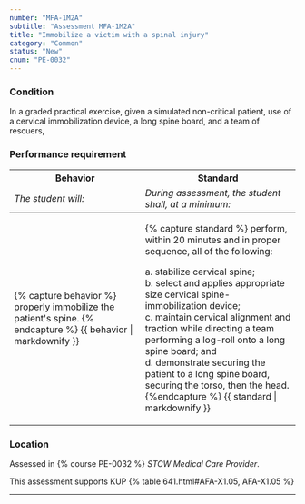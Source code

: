 ```yaml
---
number: "MFA-1M2A"
subtitle: "Assessment MFA-1M2A"
title: "Immobilize a victim with a spinal injury"
category: "Common"
status: "New"
cnum: "PE-0032"
---
```

### Condition

In a graded practical exercise, given a simulated non-critical patient, use of a cervical immobilization device, a long spine board, and a team of  rescuers,

### Performance requirement 

<table width='100%' class='Guidelines'>
 <thead>
 <tr>
     <th class='thirty'>Behavior</th>
     <th class='seventy'>Standard</th>
 </tr>
 <tr>
     <td><em>The student will:</em></td>
     <td><em>During assessment, the student shall, at a minimum:</em></td>
 </tr>
 </thead>
 <tbody>
 

<tr><td>

{% capture behavior %}
 properly immobilize the patient's spine.
{% endcapture %}
{{ behavior | markdownify }}

</td><td>

{% capture standard %}
perform, within 20 minutes and in proper sequence, all of the following:

a. stabilize cervical spine;  
b. select and applies appropriate size cervical spine-immobilization device;  
c. maintain cervical alignment and traction while directing a team performing a log-roll onto a long spine board; and  
d. demonstrate securing the patient to a long spine board, securing the torso, then the head.
{%endcapture %}
{{ standard | markdownify }}

</td></tr>



 </tbody>
 </table>

### Location

Assessed in  {% course  PE-0032 %}  *STCW Medical Care Provider*.

This assessment supports KUP {% table 641.html#AFA-X1.05, AFA-X1.05 %}

***

